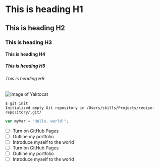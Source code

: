 # This is heading H1
## This is heading H2
### This is heading H3
#### This is heading H4
##### This is heading H5
###### This is heading H6
![Image of Yaktocat](https://octodex.github.com/images/yaktocat.png)
```
$ git init
Initialized empty Git repository in /Users/skills/Projects/recipe-repository/.git/
```
``` javascript
var myVar = "Hello, world!";
```
- [ ] Turn on GitHub Pages
- [ ] Outline my portfolio
- [ ] Introduce myself to the world
- [ ] Turn on GitHub Pages
- [ ] Outline my portfolio
- [ ] Introduce myself to the world
